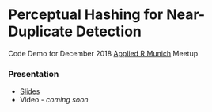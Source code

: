 # Perceptual Hashing for Near-Duplicate Detection
Code Demo for December 2018 [Applied R Munich](https://www.meetup.com/Applied-R-Munich/) Meetup

### Presentation
* [Slides](https://docs.google.com/presentation/d/1fvUoHjqXmnIJNeijGV4DKAwVIGKeCONVgMWwSlmY9AA/edit) 
* Video - _coming soon_